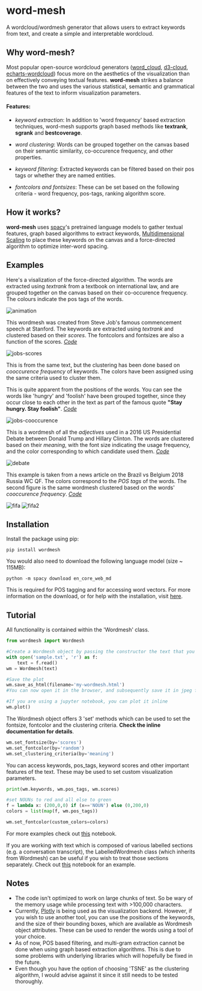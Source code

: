 # word-mesh
A wordcloud/wordmesh generator that allows users to extract keywords from text, and create a simple and interpretable wordcloud.


## Why word-mesh?

Most popular open-source wordcloud generators ([word_cloud](https://github.com/amueller/word_cloud), [d3-cloud](https://github.com/jasondavies/d3-cloud), [echarts-wordcloud](https://github.com/ecomfe/echarts-wordcloud)) focus more on the aesthetics of the visualization than on effectively conveying textual features. **word-mesh** strikes a balance between the two and uses the various statistical, semantic and grammatical features of the text to inform visualization parameters.

#### Features:
 - *keyword extraction*: In addition to 'word frequency' based extraction techniques, word-mesh supports graph based methods like **textrank**, **sgrank** and **bestcoverage**.
 
 - *word clustering*: Words can be grouped together on the canvas based on their semantic similarity, co-occurence frequency, and other properties.
 
 - *keyword filtering*: Extracted keywords can be filtered based on their pos tags or whether they are named entities.
 
 - *fontcolors and fontsizes*: These can be set based on the following criteria - word frequency, pos-tags, ranking algorithm score.
 

## How it works?
**word-mesh** uses [spacy](https://spacy.io/)'s pretrained language models to gather textual features, graph based algorithms to extract keywords, [Multidimensional Scaling](https://en.wikipedia.org/wiki/Multidimensional_scaling) to place these keywords on the canvas and a force-directed algorithm to optimize inter-word spacing.


## Examples

Here's a visalization of the force-directed algorithm. The words are extracted using *textrank* from a textbook on international law, and are grouped together on the canvas based on their co-occurence frequency. The colours indicate the pos tags of the words.

![animation](examples/animation.gif)


This wordmesh was created from Steve Job's famous commencement speech at Stanford. The keywords are extracted using *textrank* and clustered based on their *scores*. The fontcolors and fontsizes are also a function of the scores. *[Code](examples/examples.ipynb)*

![jobs-scores](examples/Jobs-speech-scores.png)

This is from the same text, but the clustering has been done based on *cooccurence frequency* of keywords. The colors have been assigned using the same criteria used to cluster them. 

This is quite apparent from the positions of the words. You can see the words like 'hungry' and 'foolish' have been grouped together, since they occur close to each other in the text as part of the famous quote **"Stay hungry. Stay foolish"**. *[Code](examples/examples.ipynb)*

![jobs-cooccurence](examples/Jobs-speech-cooccurence-demo.png)



This is a wordmesh of all the *adjectives* used in a 2016 US Presidential Debate between Donald Trump and Hillary Clinton. The words are clustered based on their *meaning*, with the font size indicating the usage frequency, and the color corresponding to which candidate used them. *[Code](examples/examples_labelled.ipynb)*

![debate](examples/trump_hillary_debate_adj.png)



This example is taken from a news article on the Brazil vs Belgium 2018 Russia WC QF. The colors correspond to the *POS tags* of the words. The second figure is the same wordmesh clustered based on the words' *cooccurence frequency*. *[Code](examples/examples.ipynb)*

![fifa](examples/Belgium-Brazil.png) ![fifa2](examples/Belgium-Brazil-cooccurence.png)

## Installation

Install the package using pip:

    pip install wordmesh

You would also need to download the following language model (size ~ 115MB):

    python -m spacy download en_core_web_md

This is required for POS tagging and for accessing word vectors. For more information on the download, or for help with the installation, visit [here](https://spacy.io/usage/models).

## Tutorial

All functionality is contained within the 'Wordmesh' class.

```python
from wordmesh import Wordmesh

#Create a Wordmesh object by passing the constructor the text that you wish to summarize
with open('sample.txt', 'r') as f:
    text = f.read()
wm = Wordmesh(text) 

#Save the plot
wm.save_as_html(filename='my-wordmesh.html')
#You can now open it in the browser, and subsequently save it in jpeg format if required

#If you are using a jupyter notebook, you can plot it inline
wm.plot()
```
The Wordmesh object offers 3 'set' methods which can be used to set the fontsize, fontcolor and the clustering criteria. **Check the inline documentation for details**.

```python
wm.set_fontsize(by='scores')
wm.set_fontcolor(by='random')
wm.set_clustering_criteria(by='meaning')
```
   
You can access keywords, pos_tags, keyword scores and other important features of the text. These may be used to set custom visualization parameters.

```python
print(wm.keywords, wm.pos_tags, wm.scores)

#set NOUNs to red and all else to green
f = lambda x: (200,0,0) if (x=='NOUN') else (0,200,0)
colors = list(map(f, wm.pos_tags))

wm.set_fontcolor(custom_colors=colors)
```
    
For more examples check out [this](examples/examples.ipynb) notebook.

If you are working with text which is composed of various labelled sections (e.g. a conversation transcript), the LabelledWordmesh class (which inherits from Wordmesh) can be useful if you wish to treat those sections separately. Check out [this](examples/examples_labelled.ipynb) notebook for an example.

## Notes

- The code isn't optimized to work on large chunks of text. So be wary of the memory usage while processing text with >100,000 characters.
- Currently, [Plotly](https://plot.ly/) is being used as the visualization backend. However, if you wish to use another tool, you can use the positions of the keywords, and the size of their bounding boxes, which are available as Wordmesh object attributes. These can be used to render the words using a tool of your choice.
- As of now, POS based filtering, and multi-gram extraction cannot be done when using graph based extraction algorithms. This is due to some problems with underlying libraries which will hopefully be fixed in the future.
- Even though you have the option of choosing 'TSNE' as the clustering algorithm, I would advise against it since it still needs to be tested thoroughly.